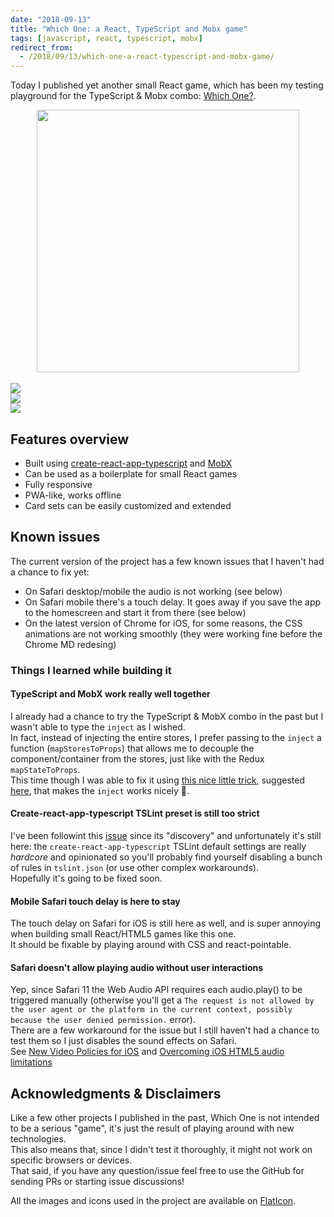 ```yaml
---
date: "2018-09-13"
title: "Which One: a React, TypeScript and Mobx game"
tags: [javascript, react, typescript, mobx]
redirect_from:
  - /2018/09/13/which-one-a-react-typescript-and-mobx-game/
---
```


Today I published yet another small React game, which has been my testing playground for the TypeScript & Mobx combo: [Which One?](https://github.com/mmazzarolo/which-one).

<div align="center">
  <div style="width:420px">
    <img src="/images/logo.png" width="420">
  </div>
</div>

<br />
 
<div class="float-images">
  <div style="width:220px">
    <img src="/images/screenshot-1.png" />
  </div>
  <div style="width:220px">
    <img src="/images/screenshot-2.png" />
  </div>
  <div style="width:220px">
    <img src="/images/screenshot-3.png" />
  </div>
</div>

## Features overview

- Built using [create-react-app-typescript](https://github.com/wmonk/create-react-app-typescript) and [MobX](https://github.com/mobxjs/mobx)
- Can be used as a boilerplate for small React games
- Fully responsive
- PWA-like, works offline
- Card sets can be easily customized and extended

## Known issues

The current version of the project has a few known issues that I haven't had a chance to fix yet:

- On Safari desktop/mobile the audio is not working (see below)
- On Safari mobile there's a touch delay. It goes away if you save the app to the homescreen and start it from there (see below)
- On the latest version of Chrome for iOS, for some reasons, the CSS animations are not working smoothly (they were working fine before the Chrome MD redesing)

### Things I learned while building it

#### TypeScript and MobX work really well together

I already had a chance to try the TypeScript & MobX combo in the past but I wasn't able to type the `inject` as I wished.  
In fact, instead of injecting the entire stores, I prefer passing to the `inject` a function (`mapStoresToProps`) that allows me to decouple the component/container from the stores, just like with the Redux `mapStateToProps`.  
This time though I was able to fix it using [this nice little trick](https://github.com/mmazzarolo/which-one/blob/master/src/%40types/mobx-react.d.ts), suggested [here](https://github.com/mobxjs/mobx-react/issues/256), that makes the `inject` works nicely 🎉.

#### Create-react-app-typescript TSLint preset is still too strict

I've been followint this [issue](https://github.com/wmonk/create-react-app-typescript/issues/333) since its "discovery" and unfortunately it's still here: the `create-react-app-typescript` TSLint default settings are really _hardcore_ and opinionated so you'll probably find yourself disabling a bunch of rules in `tslint.json` (or use other complex workarounds).  
Hopefully it's going to be fixed soon.

#### Mobile Safari touch delay is here to stay

The touch delay on Safari for iOS is still here as well, and is super annoying when building small React/HTML5 games like this one.  
It should be fixable by playing around with CSS and react-pointable.

#### Safari doesn't allow playing audio without user interactions

Yep, since Safari 11 the Web Audio API requires each audio.play() to be triggered manually (otherwise you'll get a `The request is not allowed by the user agent or the platform in the current context, possibly because the user denied permission.` error).  
There are a few workaround for the issue but I still haven't had a chance to test them so I just disables the sound effects on Safari.  
See [New Video Policies for iOS](https://webkit.org/blog/6784/new-video-policies-for-ios/) and [Overcoming iOS HTML5 audio limitations](https://www.ibm.com/developerworks/library/wa-ioshtml5/index.html#N1025A)

## Acknowledgments & Disclaimers

Like a few other projects I published in the past, Which One is not intended to be a serious "game", it's just the result of playing around with new technologies.  
This also means that, since I didn't test it thoroughly, it might not work on specific browsers or devices.  
That said, if you have any question/issue feel free to use the GitHub for sending PRs or starting issue discussions!

All the images and icons used in the project are available on [FlatIcon](https://www.flaticon.com/).
